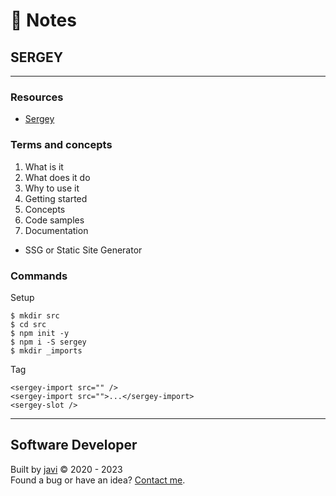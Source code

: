 # :memo: Notes
## SERGEY
- - -
### Resources
* [Sergey](https://sergey.cool/)
### Terms and concepts
1. What is it
2. What does it do
3. Why to use it
4. Getting started
5. Concepts
6. Code samples
7. Documentation
* SSG or Static Site Generator
### Commands
Setup
```
$ mkdir src
$ cd src
$ npm init -y
$ npm i -S sergey
$ mkdir _imports
```
Tag
```
<sergey-import src="" />
<sergey-import src="">...</sergey-import>
<sergey-slot />
```
- - -
## Software Developer
Built by [javi](https://github.com/javierandres-dev/) :copyright: 2020 - 2023  
Found a bug or have an idea? [Contact me](https://www.linkedin.com/in/javierandres-dev/).
